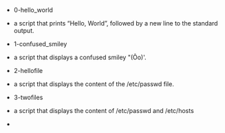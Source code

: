 * 0-hello_world
- a script that prints “Hello, World”, followed by a new line to the standard output.

* 1-confused_smiley
- a script that displays a confused smiley "(Ôo)'.

* 2-hellofile
- a script that displays the content of the /etc/passwd file.

* 3-twofiles
- a script that displays the content of /etc/passwd and /etc/hosts

* 
